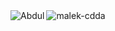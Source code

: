 
 <img align="left" src="https://github-readme-stats.vercel.app/api/top-langs?username=malek-cdda&show_icons=true&locale=en&layout=compact" alt="Abdul " /> 
 <img align="left" src="https://github-readme-stats.vercel.app/api?username=malek-cdda&show_icons=true&locale=en" alt="malek-cdda" /> 
 
